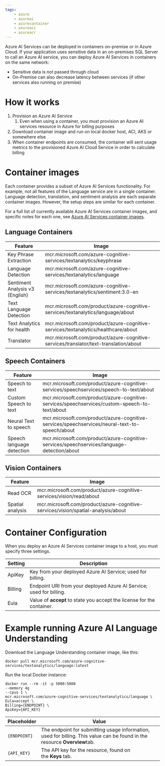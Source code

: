 ```yaml
---
tags:
    - azure
    - azureai
    - azurecontainer
    - azureaci
    - azureacr
---
```


Azure AI Services can be deployed in containers on-premise or in Azure Cloud. If your application uses sensitive data in an on-premises SQL Server to call an Azure AI service, you can deploy Azure AI Services in containers on the same network:

-   Sensitive data is not passed through cloud
-   On-Premise can also decrease latency between services (if other services also running on premise)

# How it works

1. Provision an Azure AI Service
    1. Even when using a container, you must provision an Azure AI services resource in Azure for billing purposes
2. Download container image and run on local docker host, ACI, AKS or somewhere else
3. When container endpoints are consumed, the container will sent usage metrics to the provisioned Azure AI Cloud Service in order to calculate billing

# Container images

Each container provides a subset of Azure AI Services functionality. For example, not all features of the Language service are in a single container. Language detection, translation, and sentiment analysis are each separate container images. However, the setup steps are similar for each container.

For a full list of currently available Azure AI Services container images, and specific notes for each one, see [Azure AI Services container images](https://learn.microsoft.com/en-us/azure/ai-services/cognitive-services-container-support).

## Language Containers

| Feature                         | Image                                                                                |
| ------------------------------- | ------------------------------------------------------------------------------------ |
| Key Phrase Extraction           | mcr.microsoft.com/azure-cognitive-services/textanalytics/keyphrase                   |
| Language Detection              | mcr.microsoft.com/azure-cognitive-services/textanalytics/language                    |
| Sentiment Analysis v3 (English) | mcr.microsoft.com/azure-cognitive-services/textanalytics/sentiment:3.0-en            |
| Text Language Detection         | mcr.microsoft.com/product/azure-cognitive-services/textanalytics/language/about      |
| Text Analytics for health       | mcr.microsoft.com/product/azure-cognitive-services/textanalytics/healthcare/about    |
| Translator                      | mcr.microsoft.com/product/azure-cognitive-services/translator/text-translation/about |

## Speech Containers

| Feature                   | Image                                                                                         |
| ------------------------- | --------------------------------------------------------------------------------------------- |
| Speech to text            | mcr.microsoft.com/product/azure-cognitive-services/speechservices/speech-to-text/about        |
| Custom Speech to text     | mcr.microsoft.com/product/azure-cognitive-services/speechservices/custom-speech-to-text/about |
| Neural Text to speech     | mcr.microsoft.com/product/azure-cognitive-services/speechservices/neural-text-to-speech/about |
| Speech language detection | mcr.microsoft.com/product/azure-cognitive-services/speechservices/language-detection/about    |

## Vision Containers

| Feature          | Image                                                                            |
| ---------------- | -------------------------------------------------------------------------------- |
| Read OCR         | mcr.microsoft.com/product/azure-cognitive-services/vision/read/about             |
| Spatial analysis | mcr.microsoft.com/product/azure-cognitive-services/vision/spatial-analysis/about |

# Container Configuration

When you deploy an Azure AI Services container image to a host, you must specify three settings.

| Setting | Description                                                            |
| ------- | ---------------------------------------------------------------------- |
| ApiKey  | Key from your deployed Azure AI Service; used for billing.             |
| Billing | Endpoint URI from your deployed Azure AI Service; used for billing.    |
| Eula    | Value of **accept** to state you accept the license for the container. |

# Example running Azure AI Language Understanding

Download the Language Understanding container image, like this:

```
docker pull mcr.microsoft.com/azure-cognitive-services/textanalytics/language:latest
```

Run the local Docker instance:

```
docker run --rm -it -p 5000:5000 
--memory 4g 
--cpus 1 \
mcr.microsoft.com/azure-cognitive-services/textanalytics/language \
Eula=accept \
Billing={ENDPOINT} \
ApiKey={API_KEY}
```

| Placeholder  | Value                                                                                                                     |
| ------------ | ------------------------------------------------------------------------------------------------------------------------- |
| `{ENDPOINT}` | The endpoint for submitting usage information, used for billing. This value can be found in the resource **Overview**tab. |
| `{API_KEY}`  | The API key for the resource, found on the **Keys** tab.                                                                  |
